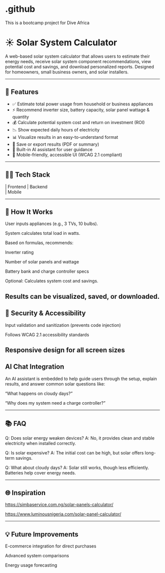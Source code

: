 # .github
This is a bootcamp project for Dive Africa
# ☀️ Solar System Calculator

A web-based solar system calculator that allows users to estimate their energy needs, receive solar system component recommendations, view potential cost and savings, and download personalized reports. Designed for homeowners, small business owners, and solar installers.

---

## 🚀 Features

- ✅ Estimate total power usage from household or business appliances
- ⚡ Recommend inverter size, battery capacity, solar panel wattage & quantity
- 💰 Calculate potential system cost and return on investment (ROI)
- 📉 Show expected daily hours of electricity
- 📊 Visualize results in an easy-to-understand format
- 💾 Save or export results (PDF or summary)
- 🤖 Built-in AI assistant for user guidance
- 📱 Mobile-friendly, accessible UI (WCAG 2.1 compliant)

---

## 🧑‍💻 Tech Stack

| Frontend
| Backend        
| Mobile

---

## 📌 How It Works

User inputs appliances (e.g., 3 TVs, 10 bulbs).

System calculates total load in watts.

Based on formulas, recommends:

Inverter rating

Number of solar panels and wattage

Battery bank and charge controller specs

Optional: Calculates system cost and savings.

Results can be visualized, saved, or downloaded.
---

## 🔐 Security & Accessibility

Input validation and sanitization (prevents code injection)

Follows WCAG 2.1 accessibility standards

Responsive design for all screen sizes
---

## AI Chat Integration

An AI assistant is embedded to help guide users through the setup, explain results, and answer common solar questions like:

“What happens on cloudy days?”

“Why does my system need a charge controller?”

---

## 📚 FAQ
Q: Does solar energy weaken devices?
A: No, it provides clean and stable electricity when installed correctly.

Q: Is solar expensive?
A: The initial cost can be high, but solar offers long-term savings.

Q: What about cloudy days?
A: Solar still works, though less efficiently. Batteries help cover energy needs.

---

## 🌐 Inspiration

https://simbaservice.com.ng/solar-panels-calculator/

https://www.luminousnigeria.com/solar-panel-calculator/

---

## 💡 Future Improvements

E-commerce integration for direct purchases

Advanced system comparisons

Energy usage forecasting



